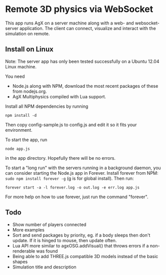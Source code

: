 # Remote 3D physics via WebSocket

This app runs AgX on a server machine along with a web- and websocket-server application. The client can connect, visualize and interact with the simulation on remote.

## Install on Linux

Note: The server app has only been tested successfully on a Ubuntu 12.04 Linux machine.

You need
* Node.js along with NPM, download the most recent packages of these from nodejs.org.
* AgX Multiphysics compiled with Lua support.

Install all NPM dependencies by running
```
npm install -d
```

Then copy config-sample.js to config.js and edit it so it fits your environment.

To start the app, run
```
node app.js
```
in the app directory. Hopefully there will be no errors.

To start a "long run" with the servers running in a background daemon, you can consider starting the Node.js app in Forever. Install forever from NPM: ```sudo npm install forever -g``` (g is for global install). Then run:

```
forever start -a -l forever.log -o out.log -e err.log app.js
```

For more help on how to use forever, just run the command "forever".

## Todo

* Show number of players connected
* More examples
* Sort and send packages by priority, eg. if a body sleeps then don't update. If it is hinged to mouse, then update often.
* Lua API more similar to agxOSG.addVisual() that throws errors if a non-renderable was found
* Being able to add THREE.js compatible 3D models instead of the basic shapes
* Simulation title and description